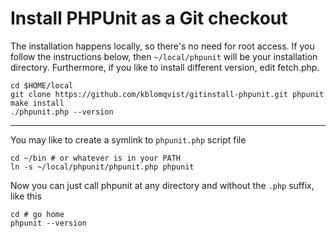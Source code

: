 # Install PHPUnit as a Git checkout

The installation happens locally, so there's no need for root access. If you follow
the instructions below, then `~/local/phpunit` will be your installation directory.
Furthermore, if you like to install different version, edit fetch.php.

    cd $HOME/local
    git clone https://github.com/kblomqvist/gitinstall-phpunit.git phpunit
    make install
    ./phpunit.php --version
    
---

You may like to create a symlink to `phpunit.php` script file

    cd ~/bin # or whatever is in your PATH
    ln -s ~/local/phpunit/phpunit.php phpunit

Now you can just call phpunit at any directory and without the `.php` suffix, like this

    cd # go home
    phpunit --version